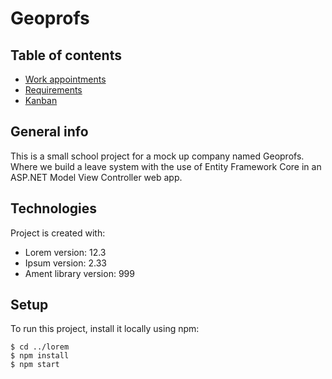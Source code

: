 # Geoprofs

## Table of contents
* [Work appointments](https://docs.google.com/document/d/1MbaaNfLY_A3iA2qHCZ_FRFyOehceJjpxTrFsqTWMa2M/edit)
* [Requirements](https://docs.google.com/document/d/1xv_qz6JXwewakLFjI_R5YGyl8XhmklWPHwncH0N12-8/edit#heading=h.c4hzrqkf3y8b)
* [Kanban](https://github.com/users/svanka024/projects/1)

## General info
This is a small school project for a mock up company named Geoprofs.
Where we build a leave system with the use of Entity Framework Core in an ASP.NET Model View Controller web app. 
 
## Technologies
Project is created with:
* Lorem version: 12.3
* Ipsum version: 2.33
* Ament library version: 999
	
## Setup
To run this project, install it locally using npm:

```
$ cd ../lorem
$ npm install
$ npm start
```
